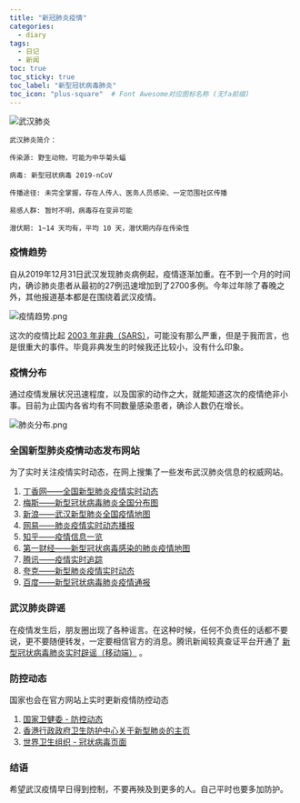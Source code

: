 ```yaml
---
title: "新冠肺炎疫情"
categories:
  - diary
tags:
  - 日记
  - 新闻
toc: true
toc_sticky: true
toc_label: "新型冠状病毒肺炎"
toc_icon: "plus-square"  # Font Awesome对应图标名称 (无fa前缀)
---
```

![武汉肺炎][1]

```
武汉肺炎简介：

传染源: 野生动物，可能为中华菊头蝠

病毒: 新型冠状病毒 2019-nCoV

传播途径: 未完全掌握，存在人传人、医务人员感染、一定范围社区传播

易感人群: 暂时不明，病毒存在变异可能

潜伏期: 1~14 天均有，平均 10 天，潜伏期内存在传染性
```
### 疫情趋势
自从2019年12月31日武汉发现肺炎病例起，疫情逐渐加重。在不到一个月的时间内，确诊肺炎患者从最初的27例迅速增加到了2700多例。今年过年除了春晚之外，其他报道基本都是在围绕着武汉疫情。

![疫情趋势.png][2]

这次的疫情比起 [2003 年非典（SARS）][3]，可能没有那么严重，但是于我而言，也是很重大的事件。毕竟非典发生的时候我还比较小，没有什么印象。

### 疫情分布
通过疫情发展状况迅速程度，以及国家的动作之大，就能知道这次的疫情绝非小事。目前为止国内各省均有不同数量感染患者，确诊人数仍在增长。

![肺炎分布.png][4]

### 全国新型肺炎疫情动态发布网站
为了实时关注疫情实时动态，在网上搜集了一些发布武汉肺炎信息的权威网站。

 1. [丁香网——全国新型肺炎疫情实时动态][5]
 2. [梅斯——新型冠状病毒肺炎全国分布图][6]
 3. [新浪——武汉新型肺炎全国疫情地图][7]
 4. [网易——肺炎疫情实时动态播报][8]
 5. [知乎——疫情信息一览][9]
 6. [第一财经——新型冠状病毒感染的肺炎疫情地图][10]
 7. [腾讯——疫情实时追踪][11]
 8. [夸克——新型肺炎疫情实时动态][12]
 9. [百度——新型冠状病毒肺炎疫情通报][13]

### 武汉肺炎辟谣
在疫情发生后，朋友圈出现了各种谣言。在这种时候，任何不负责任的话都不要说，更不要随便转发，一定要相信官方的消息。腾讯新闻较真查证平台开通了 [新型冠状病毒肺炎实时辟谣（移动端）][14] 。

### 防控动态
国家也会在官方网站上实时更新疫情防控动态
 1. [国家卫健委 - 防控动态][15]
 2. [香港行政政府卫生防护中心关于新型肺炎的主页][16]
 3. [世界卫生组织 - 冠状病毒页面][17]

### 结语
希望武汉疫情早日得到控制，不要再殃及到更多的人。自己平时也要多加防护。


  [1]: https://i.loli.net/2020/01/27/JfVbTLpWt52uCld.jpg
  [2]: https://i.loli.net/2020/01/27/LYKn95TqmIpCzE1.png
  [3]: https://baike.baidu.com/item/%E9%87%8D%E7%97%87%E6%80%A5%E6%80%A7%E5%91%BC%E5%90%B8%E7%BB%BC%E5%90%88%E5%BE%81/5891268?fromtitle=%E9%9D%9E%E5%85%B8%E5%9E%8B%E8%82%BA%E7%82%8E&fromid=392361
  [4]: https://i.loli.net/2020/01/27/D4zHmgKe8RQhSky.png
  [5]: https://3g.dxy.cn/newh5/view/pneumonia
  [6]: http://m.medsci.cn/wh.asp
  [7]: https://news.sina.cn/zt_d/yiqing0121
  [8]: https://news.163.com/special/epidemic/
  [9]: https://www.zhihu.com/special/19681091
  [10]: https://m.yicai.com/news/100476965.html
  [11]: https://news.qq.com/zt2020/page/feiyan.htm
  [12]: https://broccoli.uc.cn/apps/pneumonia/routes/index
  [13]: https://voice.baidu.com/act/newpneumonia/newpneumonia
  [14]: https://vp.fact.qq.com/home?from=timeline&isappinstalled=0
  [15]: http://www.nhc.gov.cn/xcs/fkdt/list_gzbd.shtml
  [16]: https://www.chp.gov.hk/tc/features/102465.html
  [17]: https://www.who.int/zh/health-topics/coronavirus/coronavirus
  